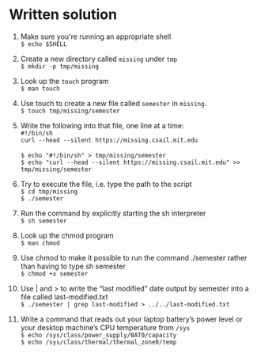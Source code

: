 # Written solution

1. Make sure you're running an appropriate shell  
`$ echo $SHELL`

2. Create a new directory called `missing` under `tmp`  
`$ mkdir -p tmp/missing`

3. Look up the `touch` program  
`$ man touch`

4. Use touch to create a new file called `semester` in `missing`.  
`$ touch tmp/missing/semester`

5. Write the following into that file, one line at a time:  
`#!/bin/sh`  
`curl --head --silent https://missing.csail.mit.edu`  
\
`$ echo "#!/bin/sh" > tmp/missing/semester`  
`$ echo "curl --head --silent https://missing.csail.mit.edu" >> tmp/missing/semester`

6. Try to execute the file, i.e. type the path to the script  
`$ cd tmp/missing`  
`$ ./semester`

7. Run the command by explicitly starting the sh interpreter  
`$ sh semester`

8. Look up the chmod program  
`$ man chmod`

9. Use chmod to make it possible to run the command ./semester rather than having to type sh semester  
`$ chmod +x semester`

10. Use | and > to write the “last modified” date output by semester into a file called last-modified.txt  
`$ ./semester | grep last-modified > ../../last-modified.txt`

11. Write a command that reads out your laptop battery’s power level or your desktop machine’s CPU temperature from `/sys`  
`$ echo /sys/class/power_supply/BAT0/capacity`  
`$ echo /sys/class/thermal/thermal_zone0/temp`

